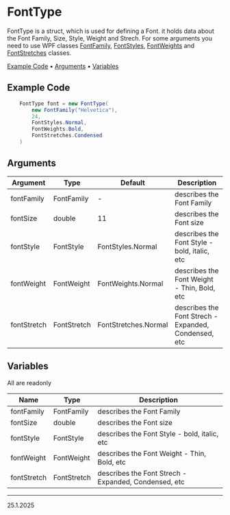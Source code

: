 # FontType

FontType is a struct, which is used for defining a Font. it holds data about the Font Family, Size, Style, Weight and Strech. For some arguments you need to use WPF classes  <a href="https://learn.microsoft.com/en-us/dotnet/api/system.windows.media.fontfamily?view=windowsdesktop-9.0">FontFamily</a>, <a href="https://learn.microsoft.com/en-us/dotnet/api/system.windows.fontstyles?view=windowsdesktop-9.0">FontStyles</a>, <a href="https://learn.microsoft.com/en-us/dotnet/api/system.windows.fontweights?view=windowsdesktop-9.0">FontWeights</a> and <a href="https://learn.microsoft.com/en-us/dotnet/api/system.windows.fontstretches?view=windowsdesktop-9.0">FontStretches</a> classes.

<p align="left">
  <a href="#example-code">Example Code</a> •
  <a href="#arguments">Arguments</a> •
  <a href="#variables">Variables</a> 
</p>

## Example Code

```csharp
    FontType font = new FontType(
        new FontFamily("Helvetica"),
        24,
        FontStyles.Normal,
        FontWeights.Bold,
        FontStretches.Condensed
    )
```

## Arguments

| Argument    | Type        | Default              | Description                                          |
| ----------- | ----------- | -------------------- | ---------------------------------------------------- |
| fontFamily  | FontFamily  | -                    | describes the Font Family                            |
| fontSize    | double      | 11                   | describes the Font size                              |
| fontStyle   | FontStyle   | FontStyles.Normal    | describes the Font Style - bold, italic, etc         |
| fontWeight  | FontWeight  | FontWeights.Normal   | describes the Font Weight - Thin, Bold, etc          |
| fontStretch | FontStretch | FontStretches.Normal | describes the Font Strech - Expanded, Condensed, etc |


## Variables
All are readonly

| Name        | Type        | Description                                          |
| ----------- | ----------- | ---------------------------------------------------- |
| fontFamily  | FontFamily  | describes the Font Family                            |
| fontSize    | double      | describes the Font size                              |
| fontStyle   | FontStyle   | describes the Font Style - bold, italic, etc         |
| fontWeight  | FontWeight  | describes the Font Weight - Thin, Bold, etc          |
| fontStretch | FontStretch | describes the Font Strech - Expanded, Condensed, etc |

---
25.1.2025